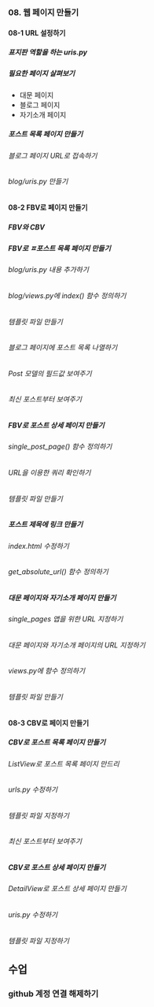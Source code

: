 ### 08. 웹 페이지 만들기

#### 08-1 URL 설정하기

##### 표지판 역할을 하는 uris.py

##### 필요한 페이지 살펴보기

- 대문 페이지
- 블로그 페이지
- 자기소개 페이지

##### 포스트 목록 페이지 만들기

###### 블로그 페이지 URL로 접속하기

###### blog/uris.py 만들기

#### 08-2 FBV로 페이지 만들기

##### FBV와 CBV

##### FBV로 ㅍ포스트 목록 페이지 만들기

###### blog/uris.py 내용 추가하기

###### blog/views.py에 index() 함수 정의하기

###### 템플릿 파일 만들기

###### 블로그 페이지에 포스트 목록 나열하기

###### Post 모델의 필드값 보여주기

###### 최신 포스트부터 보여주기

##### FBV로 포스트 상세 페이지 만들기

###### single_post_page() 함수 정의하기

###### URL을 이용한 쿼리 확인하기

###### 템플릿 파일 만들기

##### 포스트 제목에 링크 만들기

###### index.html 수정하기

###### get_absolute_url() 함수 정의하기

##### 대문 페이지와 자기소개 페이지 만들기

###### single_pages 앱을 위한 URL 지정하기

###### 대문 페이지와 자기소개 페이지의 URL 지정하기

###### views.py에 함수 정의하기

###### 템플릿 파일 만들기

#### 08-3 CBV로 페이지 만들기

##### CBV로 포스트 목록 페이지 만들기

###### ListView로 포스트 목록 페이지 만드리

###### urls.py 수정하기

###### 템플릿 파일 지정하기

###### 최신 포스트부터 보여주기

##### CBV로 포스트 상세 페이지 만들기

###### DetailView로 포스트 상세 페이지 만들기

###### uris.py 수정하기

###### 템플릿 파일 지정하기

## 수업

### github 계정 연결 해제하기